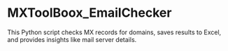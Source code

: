 # MXToolBoox_EmailChecker
This Python script checks MX records for domains, saves results to Excel, and provides insights like mail server details.
